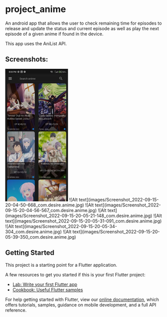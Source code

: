 # project_anime

An android app that allows the user to check remaining time for episodes to release and update the status and current episode as well as play the next episode of a given anime if found in the device.

This app uses the AniList API.

## Screenshots:

<img src="images/Screenshot_2022-09-15-20-04-50-668_com.desire.anime.jpg" width="200" height="422"/>
![Alt text](images/Screenshot_2022-09-15-20-04-50-668_com.desire.anime.jpg)
![Alt text](images/Screenshot_2022-09-15-20-04-56-567_com.desire.anime.jpg)
![Alt text](images/Screenshot_2022-09-15-20-05-21-148_com.desire.anime.jpg)
![Alt text](images/Screenshot_2022-09-15-20-05-31-091_com.desire.anime.jpg)
![Alt text](images/Screenshot_2022-09-15-20-05-34-304_com.desire.anime.jpg)
![Alt text](images/Screenshot_2022-09-15-20-05-39-350_com.desire.anime.jpg)

## Getting Started

This project is a starting point for a Flutter application.

A few resources to get you started if this is your first Flutter project:

- [Lab: Write your first Flutter app](https://flutter.dev/docs/get-started/codelab)
- [Cookbook: Useful Flutter samples](https://flutter.dev/docs/cookbook)

For help getting started with Flutter, view our
[online documentation](https://flutter.dev/docs), which offers tutorials,
samples, guidance on mobile development, and a full API reference.

